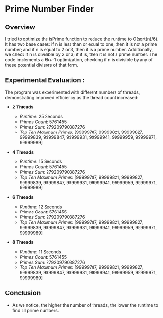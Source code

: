 # Prime Number Finder

## Overview

I tried to optimize the isPrime function to reduce the runtime to O(sqrt(n)/6). It has two base cases: if n is less than or equal to one, then it is not a prime number; and if n is equal to 2 or 3, then it is a prime number. Additionally, we check if n is divisible by 2 or 3; if it is, then it is not a prime number. The code implements a 6k+-1 optimization, checking if n is divisible by any of these potential divisors of that form.

## Experimental Evaluation :


The program was experimented with different numbers of threads, demonstrating improved efficiency as the thread count increased:

- **2 Threads**
  - *Runtime*: 25 Seconds
  - *Primes Count*: 5761455
  - *Primes Sum*: 279209790387276
  - *Top Ten Maximum Primes*: [99999787, 99999821, 99999827, 99999839, 99999847, 99999931, 99999941, 99999959, 99999971, 99999989]

- **4 Threads**
  - *Runtime*: 15 Seconds
  - *Primes Count*: 5761455
  - *Primes Sum*: 279209790387276
  - *Top Ten Maximum Primes*: [99999787, 99999821, 99999827, 99999839, 99999847, 99999931, 99999941, 99999959, 99999971, 99999989]

- **6 Threads**
  - *Runtime*: 12 Seconds
  - *Primes Count*: 5761455
  - *Primes Sum*: 279209790387276
  - *Top Ten Maximum Primes*: [99999787, 99999821, 99999827, 99999839, 99999847, 99999931, 99999941, 99999959, 99999971, 99999989]

- **8 Threads**
  - *Runtime*: 11 Seconds
  - *Primes Count*: 5761455
  - *Primes Sum*: 279209790387276
  - *Top Ten Maximum Primes*: [99999787, 99999821, 99999827, 99999839, 99999847, 99999931, 99999941, 99999959, 99999971, 99999989]

## Conclusion

-	As we notice, the higher the number of threads, the lower the runtime to find all prime numbers.
